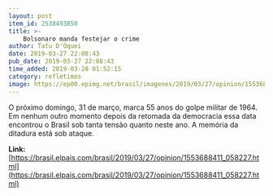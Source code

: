 ```yaml
---
layout: post
item_id: 2538493850
title: >-
    Bolsonaro manda festejar o crime
author: Tatu D'Oquei
date: 2019-03-27 22:08:43
pub_date: 2019-03-27 22:08:43
time_added: 2019-03-28 01:52:15
category: refletimos
image: https://ep00.epimg.net/brasil/imagenes/2019/03/27/opinion/1553688411_058227_1553697485_rrss_normal.jpg
---
```


O próximo domingo, 31 de março, marca 55 anos do golpe militar de 1964. Em nenhum outro momento depois da retomada da democracia essa data encontrou o Brasil sob tanta tensão quanto neste ano. A memória da ditadura está sob ataque.

**Link:** [https://brasil.elpais.com/brasil/2019/03/27/opinion/1553688411_058227.html](https://brasil.elpais.com/brasil/2019/03/27/opinion/1553688411_058227.html)

